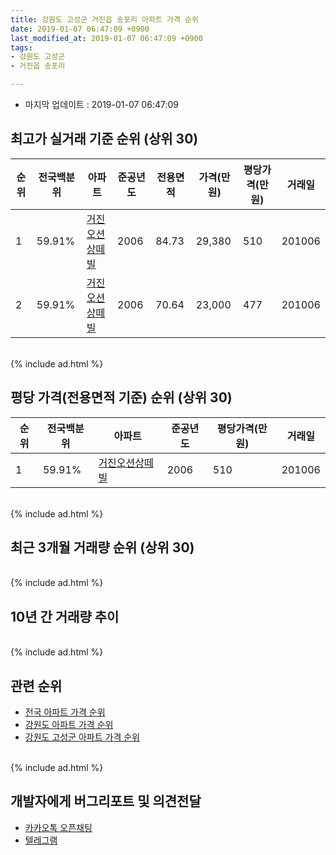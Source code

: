 ```yaml
---
title: 강원도 고성군 거진읍 송포리 아파트 가격 순위
date: 2019-01-07 06:47:09 +0900
last_modified_at: 2019-01-07 06:47:09 +0900
tags:
- 강원도 고성군
- 거진읍 송포리

---
```


* 마지막 업데이트 : 2019-01-07 06:47:09

## 최고가 실거래 기준 순위 (상위 30)


|순위|전국백분위|아파트|준공년도|전용면적|가격(만원)|평당가격(만원)|거래일|
|---|---|---|---|---|---|---|---|
|1|59.91%|[거진오션상떼빌](https://search.naver.com/search.naver?query=%EA%B0%95%EC%9B%90%EB%8F%84+%EA%B3%A0%EC%84%B1%EA%B5%B0+%EA%B1%B0%EC%A7%84%EC%9D%8D+%EC%86%A1%ED%8F%AC%EB%A6%AC+%EA%B1%B0%EC%A7%84%EC%98%A4%EC%85%98%EC%83%81%EB%96%BC%EB%B9%8C)|2006|84.73|29,380|510|201006|
|2|59.91%|[거진오션상떼빌](https://search.naver.com/search.naver?query=%EA%B0%95%EC%9B%90%EB%8F%84+%EA%B3%A0%EC%84%B1%EA%B5%B0+%EA%B1%B0%EC%A7%84%EC%9D%8D+%EC%86%A1%ED%8F%AC%EB%A6%AC+%EA%B1%B0%EC%A7%84%EC%98%A4%EC%85%98%EC%83%81%EB%96%BC%EB%B9%8C)|2006|70.64|23,000|477|201006|


<br>
{% include ad.html %}
<br>

## 평당 가격(전용면적 기준) 순위 (상위 30)


|순위|전국백분위|아파트|준공년도|평당가격(만원)|거래일|
|---|---|---|---|---|---|
|1|59.91%|[거진오션상떼빌](https://search.naver.com/search.naver?query=%EA%B0%95%EC%9B%90%EB%8F%84+%EA%B3%A0%EC%84%B1%EA%B5%B0+%EA%B1%B0%EC%A7%84%EC%9D%8D+%EC%86%A1%ED%8F%AC%EB%A6%AC+%EA%B1%B0%EC%A7%84%EC%98%A4%EC%85%98%EC%83%81%EB%96%BC%EB%B9%8C)|2006|510|201006|


<br>
{% include ad.html %}
<br>

## 최근 3개월 거래량 순위 (상위 30)


<div style="width:100%;">
    <canvas id="deal_count_ranking" height="250"></canvas>
</div>


<script>
new Chart(document.getElementById("deal_count_ranking"), {
    type: 'horizontalBar',
    data: {
        labels: ['거진오션상떼빌'],
        datasets: [{
            label: '실거래 수',
            data: [3],
            borderColor: "rgba(255, 0, 128, 1)",
            backgroundColor: "rgba(255, 0, 128, 0.5)",
            fill: false,
        }]
    },
    options: {
        responsive: true,
        title: {
            display: true,
            text: '최근 3개월 거래량 순위'
        },
        tooltips: {
            mode: 'index',
            intersect: false,
            callbacks: {
                title: function(tooltipItems, data) {
                    return "실거래 수:";
                },
                label: function(tooltipItem, data) {
                    return data.labels[tooltipItem.index] + ": " + tooltipItem.xLabel;
                }
            }
        },
        hover: {
            mode: 'nearest',
            intersect: true
        },
        scales: {
            xAxes: [{
                display: true,
                scaleLabel: {
                    display: true,
                    labelString: '실거래 수'
                },
                ticks: {
                    suggestedMin: 0,
                }
            }],
            yAxes: [{
                display: true,
                ticks: {
                    autoSkip: false,
                    callback: function(value, index, values) {
                        if (value.length > 15)
                            return value.substr(0, 13) + "...";
                        else
                            return value;
                    }
                },
                scaleLabel: {
                    display: false,
                }
            }]
        }
    }
});

</script>


<br>
{% include ad.html %}
<br>

## 10년 간 거래량 추이


<div style="width:100%;">
    <canvas id="deal_progress" height="250"></canvas>
</div>

<script>
new Chart(document.getElementById("deal_progress"), {
    type: 'line',
    data: {
        labels: ['200901','200902','200903','200904','200905','200906','200907','200908','200909','200910','200911','200912','201001','201002','201003','201004','201005','201006','201007','201008','201009','201010','201011','201012','201101','201102','201103','201104','201105','201106','201107','201108','201109','201110','201111','201112','201201','201202','201203','201204','201205','201206','201207','201208','201209','201210','201211','201212','201301','201302','201303','201304','201305','201306','201307','201308','201309','201310','201311','201312','201401','201402','201403','201404','201405','201406','201407','201408','201409','201410','201411','201412','201501','201502','201503','201504','201505','201506','201507','201508','201509','201510','201511','201512','201601','201602','201603','201604','201605','201606','201607','201608','201609','201610','201611','201612','201701','201702','201703','201704','201705','201706','201707','201708','201709','201710','201711','201712','201801','201802','201803','201804','201805','201806','201807','201808','201809','201810','201811','201812','201901'],
        datasets: [{
            label: '실거래 수',
            pointRadius: 1,
            data: [2, 0, 1, 0, 0, 0, 9, 2, 1, 3, 0, 0, 0, 0, 0, 2, 0, 5, 0, 1, 3, 0, 1, 0, 1, 0, 2, 1, 0, 2, 3, 1, 1, 1, 1, 0, 1, 0, 0, 0, 0, 1, 0, 1, 2, 0, 5, 3, 0, 0, 1, 1, 1, 4, 1, 1, 1, 1, 0, 0, 0, 3, 0, 1, 1, 0, 0, 0, 2, 3, 2, 0, 2, 0, 4, 1, 2, 2, 1, 6, 2, 1, 2, 0, 0, 0, 5, 2, 1, 2, 6, 2, 3, 3, 0, 0, 1, 5, 2, 1, 1, 2, 2, 3, 1, 0, 4, 1, 1, 1, 1, 3, 2, 3, 1, 2, 2, 1, 0, 3, 0],
            borderColor: "rgba(255, 201, 14, 1)",
            backgroundColor: "rgba(255, 201, 14, 0.5)",
            fill: true,
        }]
    },
    options: {
        responsive: true,
        title: {
            display: true,
            text: '10년간 거래량 추이'
        },
        tooltips: {
            mode: 'index',
            intersect: false,
        },
        hover: {
            mode: 'nearest',
            intersect: true
        },
        scales: {
            xAxes: [{
                display: true,
                scaleLabel: {
                    display: true,
                    labelString: '년/월'
                }
            }],
            yAxes: [{
                display: true,
                ticks: {
                    suggestedMin: 0,
                },
                scaleLabel: {
                    display: true,
                    labelString: '실거래 수'
                }
            }]
        }
    }
});

</script>


<br>
{% include ad.html %}
<br>

## 관련 순위

- [전국 아파트 가격 순위](https://inasie.github.io/apt-ranking/전국)
- [강원도 아파트 가격 순위](https://inasie.github.io/apt-ranking/강원도)
- [강원도 고성군 아파트 가격 순위](https://inasie.github.io/apt-ranking/강원도-고성군)


<br>
{% include ad.html %}
<br>

## 개발자에게 버그리포트 및 의견전달

- [카카오톡 오픈채팅](https://open.kakao.com/o/gLJUAP4)
- [텔레그램](https://t.me/inasie)

